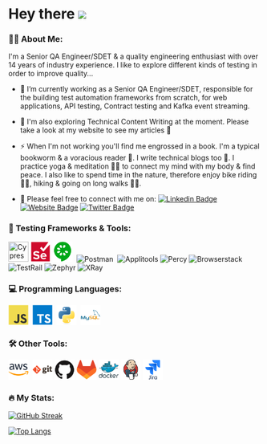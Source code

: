 <h1>
  Hey there
  <img src="https://media.giphy.com/media/hvRJCLFzcasrR4ia7z/giphy.gif" width="30px"/>
</h1>

### :woman_technologist: About Me:

I'm a Senior QA Engineer/SDET & a quality engineering enthusiast with over 14 years of industry experience. I like to explore different kinds of testing in order to improve quality...

- :telescope: I’m currently working as a Senior QA Engineer/SDET, responsible for the building test automation frameworks from scratch, for web applications, API testing, Contract testing and Kafka event streaming.

- :seedling: I'm also exploring Technical Content Writing at the moment. Please take a look at my website to see my articles 🙂

- :zap: When I'm not working you'll find me engrossed in a book. I'm a typical bookworm & a voracious reader 📖. I write technical blogs too 📝. I practice yoga & meditation 🧘‍♀️ to connect my mind with my body & find peace. I also like to spend time in the nature, therefore enjoy bike riding 🚴‍♀️, hiking & going on long walks 🚶‍♀️.

- :speech_balloon: Please feel free to connect with me on: [![Linkedin Badge](https://img.shields.io/badge/LinkedIn-blue?style=for-the-badge&logo=linkedin&logoColor=white)](https://www.linkedin.com/in/lakshmi-a-nandakumar/) [![Website Badge](https://img.shields.io/badge/Website-black?style=for-the-badge&logo=medium&logoColor=white)](https://medium.com/@lakshmi.a.nandakumar) [![Twitter Badge](https://img.shields.io/badge/Twitter-blue?style=for-the-badge&logo=twitter&logoColor=white)](https://twitter.com/testeratheart) 

### :lady_beetle: Testing Frameworks & Tools:
<div>
  <img src="https://github.com/simple-icons/simple-icons/blob/develop/icons/cypress.svg" title="Cypress" **alt="Cypress" width="40" height="40"/>
  <img src="https://github.com/devicons/devicon/blob/master/icons/selenium/selenium-original.svg" title="Selenium" **alt="Selenium" width="40" height="40"/>
  <!-- <img src="https://github.com/lakshminandakumar/lakshminandakumar/assets/24980790/35f9b0f0-e4fb-45d4-87be-c4470146858a" title="Playwright" alt="Playwright" width="50" height="40"/> -->
  <!-- <img src="https://github.com/lakshminandakumar/lakshminandakumar/assets/24980790/9683da4e-a54f-4e41-bd1b-4d70f7075d31" title="Webdriver IO" alt="Webdriver IO" width="50" height="40"/> -->
  <img src="https://github.com/devicons/devicon/blob/master/icons/cucumber/cucumber-plain.svg" title="Cucumber" alt="Cucumber" width="40" height="40"/>&nbsp;
  <img src="https://icomoon.io/iconsabf18a1/4/617.svg" title="Postman" alt="Postman" width="40" height="40"/>&nbsp;
  <img src="https://github.com/lakshminandakumar/lakshminandakumar/assets/24980790/70305e18-295b-4cd9-a3c4-3353289683b3" title="Applitools" alt="Applitools" width="40" height="40"/>
  <img src="https://github.com/lakshminandakumar/lakshminandakumar/assets/24980790/fa83dad7-3c90-4f31-9eff-8692d53eb65b" title="Percy" alt="Percy" width="40" height="40"/>
  <img src="https://github.com/lakshminandakumar/lakshminandakumar/assets/24980790/ab4f5355-5996-4c3d-9882-a86f88f4c47a" title="Browserstack" alt="Browserstack" width="40" height="40"/>
  <img src="https://github.com/lakshminandakumar/lakshminandakumar/assets/24980790/32ad5a65-ef90-4179-aad8-7531f1053594" title="TestRail" alt="TestRail" width="40" height="40"/>
  <img src="https://github.com/lakshminandakumar/lakshminandakumar/assets/24980790/6c2bca41-713b-4860-8892-63ab1317b91a" title="Zephyr" alt="Zephyr" width="40" height="40"/>
  <img src="https://github.com/lakshminandakumar/lakshminandakumar/assets/24980790/b830fb45-ff01-4df1-ac26-fe660023c07b" title="XRay" alt="XRay" width="45" height="40"/>
</div>

### :computer: Programming Languages:

<div> 
  <img src="https://github.com/devicons/devicon/blob/master/icons/javascript/javascript-original.svg" title="JavaScript" alt="JavaScript" width="40" height="40"/>&nbsp;
  <img src="https://github.com/devicons/devicon/blob/master/icons/typescript/typescript-original.svg" title="TypeScript" alt="TypeScript" width="40" height="40"/>&nbsp;
  <img src="https://github.com/devicons/devicon/blob/master/icons/python/python-original.svg" title="Python" alt="Python" width="40" height="40"/>&nbsp;
  <img src="https://github.com/devicons/devicon/blob/master/icons/mysql/mysql-original-wordmark.svg" title="MySQL"  alt="MySQL" width="40" height="40"/>&nbsp;
</div>

### :hammer_and_wrench: Other Tools: 
<div>
  <img src="https://github.com/devicons/devicon/blob/master/icons/amazonwebservices/amazonwebservices-original-wordmark.svg" title="AWS" alt="AWS" width="40" height="40"/>&nbsp;
  <img src="https://github.com/devicons/devicon/blob/master/icons/git/git-original-wordmark.svg" title="Git" **alt="Git" width="40" height="40"/>
  <img src="https://github.com/devicons/devicon/blob/master/icons/github/github-original.svg" title="GitHub" **alt="GitHub" width="40" height="40"/>
  <img src="https://github.com/devicons/devicon/blob/master/icons/gitlab/gitlab-original.svg" title="GitLab" **alt="GitLab" width="40" height="40"/>
  <img src="https://github.com/devicons/devicon/blob/master/icons/docker/docker-original-wordmark.svg" title="Docker" **alt="Docker" width="40" height="40"/>
  <img src="https://github.com/devicons/devicon/blob/master/icons/jenkins/jenkins-original.svg" title="Jenkins" **alt="Jenkins" width="40" height="40"/>
  <img src="https://github.com/devicons/devicon/blob/master/icons/jira/jira-original-wordmark.svg" title="Jira" **alt="Jira" width="40" height="40"/>
</div>

### :fire: My Stats:

[![GitHub Streak](http://github-readme-streak-stats.herokuapp.com?user=lakshminandakumar&theme=rose&background=1c00ff00&border=000000&stroke=000000)](https://git.io/streak-stats)

[![Top Langs](https://github-readme-stats.vercel.app/api/top-langs/?username=lakshminandakumar&theme=shadow_red&background=ffffff)](https://github.com/anuraghazra/github-readme-stats)

<!-- ### :writing_hand: Blog Posts: -->

<!-- BLOG-POST-LIST:START -->
<!-- BLOG-POST-LIST:END -->





